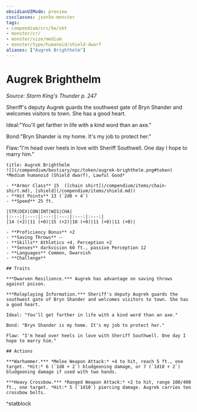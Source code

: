 ```yaml
---
obsidianUIMode: preview
cssclasses: json5e-monster
tags:
- compendium/src/5e/skt
- monster/cr/
- monster/size/medium
- monster/type/humanoid/shield-dwarf
aliases: ["Augrek Brighthelm"]
---
```

# Augrek Brighthelm
*Source: Storm King's Thunder p. 247*  

Sheriff's deputy Augrek guards the southwest gate of Bryn Shander and welcomes visitors to town. She has a good heart.

Ideal:"You'll get farther in life with a kind word than an axe."

Bond:"Bryn Shander is my home. It's my job to protect her."

Flaw:"I'm head over heels in love with Sheriff Southwell. One day I hope to marry him."

```ad-statblock
title: Augrek Brighthelm
![](/compendium/bestiary/npc/token/augrek-brighthelm.png#token)
*Medium humanoid (Shield dwarf), Lawful Good*

- **Armor Class** 15  ([chain shirt](/compendium/items/chain-shirt.md), [shield](/compendium/items/shield.md))
- **Hit Points** 13 (`2d8 + 4`)
- **Speed** 25 ft.

|STR|DEX|CON|INT|WIS|CHA|
|:---:|:---:|:---:|:---:|:---:|:---:|
|14 (+2)|11 (+0)|15 (+2)|10 (+0)|11 (+0)|11 (+0)|

- **Proficiency Bonus** +2
- **Saving Throws** ⏤
- **Skills** Athletics +4, Perception +2
- **Senses** darkvision 60 ft., passive Perception 12
- **Languages** Common, Dwarvish
- **Challenge** 

## Traits

***Dwarven Resilience.*** Augrek has advantage on saving throws against poison.

***Roleplaying Information.*** Sheriff's deputy Augrek guards the southwest gate of Bryn Shander and welcomes visitors to town. She has a good heart.

Ideal: "You'll get farther in life with a kind word than an axe."

Bond: "Bryn Shander is my home. It's my job to protect her."

Flaw: "I'm head over heels in love with Sheriff Southwell. One day I hope to marry him."

## Actions

***Warhammer.*** *Melee Weapon Attack:* +4 to hit, reach 5 ft., one target. *Hit:* 6 (`1d8 + 2`) bludgeoning damage, or 7 (`1d10 + 2`) bludgeoning damage if used with two hands.

***Heavy Crossbow.*** *Ranged Weapon Attack:* +2 to hit, range 100/400 ft., one target. *Hit:* 5 (`1d10`) piercing damage. Augrek carries ten crossbow bolts.
```
^statblock